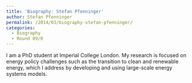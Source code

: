 ```yaml
---
title: 'Biography: Stefan Pfenninger'
author: Stefan Pfenninger
permalink: /2014/03/biography-stefan-pfenninger/
categories:
  - Biography
  - Round 09/0
---
```

I am a PhD student at Imperial College London. My research is focused on energy policy challenges such as the transition to clean and renewable energy, which I address by developing and using large-scale energy systems models.
